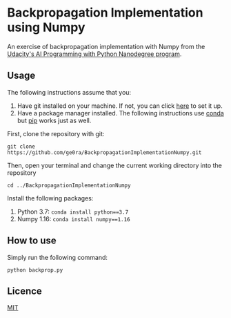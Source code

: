 # Backpropagation Implementation using Numpy

An exercise of backpropagation implementation with Numpy from the [Udacity's AI Programming with Python Nanodegree program](https://eu.udacity.com/course/ai-programming-python-nanodegree--nd089).

## Usage
The following instructions assume that you:
1. Have git installed on your machine. If not, you can click [here](https://git-scm.com/book/en/v2/Getting-Started-Installing-Git) to set it up.
2. Have a package manager installed. The following instructions use [conda](https://docs.conda.io/en/latest/) but [pip](https://pypi.org/project/pip/) works just as well.

First, clone the repository with git:

`git clone https://github.com/ge0ra/BackpropagationImplementationNumpy.git`

Then, open your terminal and change the current working directory into the repository

`cd ../BackpropagationImplementationNumpy`

Install the following packages:
1. Python 3.7: `conda install python==3.7`
2. Numpy 1.16: `conda install numpy==1.16`


## How to use
Simply run the following command:

`python backprop.py`



## Licence
[MIT](https://opensource.org/licenses/MIT)
